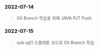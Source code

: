 ### 2022-07-14

>  Git Branch 학습을 위해 JAVA PJT Push



### 2022-07-15

> sub-pjt1 스켈레톤 코드로 Git Branch 학습
